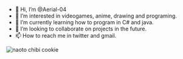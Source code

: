 - 👋 Hi, I’m @Aerial-04
- 👀 I’m interested in videogames, anime, drawing and programing.
- 🌱 I’m currently learning how to program in C# and java.
- 💞️ I’m looking to collaborate on projects in the future.
- 📫 How to reach me in twitter and gmail.

<!---
Aerial-04/Aerial-04 is a ✨ special ✨ repository because its `README.md` (this file) appears on your GitHub profile.
You can click the Preview link to take a look at your changes.
--->
![naoto chibi cookie](https://user-images.githubusercontent.com/105311241/186503100-8b72b243-70ec-4e1f-861c-3e4d03ea0fd4.jpg)
